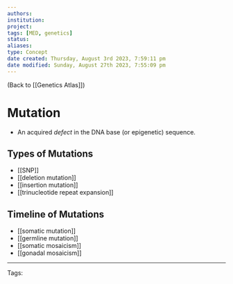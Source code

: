 ```yaml
---
authors: 
institution: 
project: 
tags: [MED, genetics]
status: 
aliases: 
type: Concept
date created: Thursday, August 3rd 2023, 7:59:11 pm
date modified: Sunday, August 27th 2023, 7:55:09 pm
---
```


(Back to [[Genetics Atlas]])

# Mutation

- An acquired _defect_ in the DNA base (or epigenetic) sequence.

## Types of Mutations
- [[SNP]]
- [[deletion mutation]]
- [[insertion mutation]]
- [[trinucleotide repeat expansion]]

## Timeline of Mutations
- [[somatic mutation]]
- [[germline mutation]]
- [[somatic mosaicism]]
- [[gonadal mosaicism]]

---
Tags: